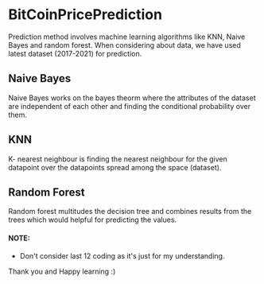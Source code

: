 # BitCoinPricePrediction
Prediction method involves machine learning algorithms like KNN, Naive Bayes and random forest. When considering about data, we have used latest dataset (2017-2021) for prediction. 
<h2> Naive Bayes</h2>
  Naive Bayes works on the bayes theorm where the attributes of the dataset are independent of each other and finding the conditional probability over them. 
  
<h2> KNN </h2>
  K- nearest neighbour is finding the nearest neighbour for the given datapoint over the datapoints spread among the space (dataset).

<h2> Random Forest </h2>
  Random forest multitudes the decision tree and combines results from the trees which would helpful for predicting the values.
<h4> NOTE: </h4>
<ul>
  <li>Don't consider last 12 coding as it's just for my understanding.</li>
</ul>

Thank you  and Happy learning :)
